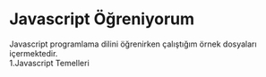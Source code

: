 # Javascript Öğreniyorum
Javascript programlama dilini öğrenirken çalıştığım örnek dosyaları içermektedir.<br/>
1.Javascript Temelleri
